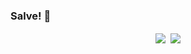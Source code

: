 ### Salve! 🤘

<p align="center">
  <img align="center" style="margin-right: 4px" src="https://github-readme-stats.vercel.app/api?username=rafamancan&count_private=true&theme=nightowl&show_icons=true"> 
  <img align="center" src="https://github-readme-stats.vercel.app/api/top-langs/?username=rafamancan&theme=nightowl"> 
</p>
